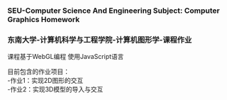 ### SEU-Computer Science And Engineering Subject: Computer Graphics Homework
### 东南大学-计算机科学与工程学院-计算机图形学-课程作业
  
课程基于WebGL编程
使用JavaScript语言

  目前包含的作业项目：  
-作业1：实现2D图形的交互  
-作业2：实现3D模型的导入与交互

